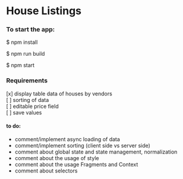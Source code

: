 # House Listings

### To start the app:
$ npm install

$ npm run build

$ npm start

### Requirements
[x] display table data of houses by vendors  
[ ] sorting of data  
[ ] editable price field  
[ ] save values 

#### to do:
- comment/implement async loading of data
- comment/implement sorting (client side vs server side)
- comment about global state and state management, normalization
- comment about the usage of style
- comment about the usage Fragments and Context
- comment about selectors
